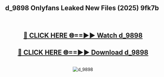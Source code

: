 <h2>d_9898 Onlyfans Leaked New Files (2025) 9fk7b</h2>
<br>
<div align="center">
<h2><a href="https://mediafiles.top/d_9898&ref=git" rel="nofollow">🔴 CLICK HERE 🌐==►► Watch d_9898</a></h2>
<h2><a href="https://mediafiles.top/d_9898&ref=git" rel="nofollow">🔴 CLICK HERE 🌐==►► Download d_9898</a></h2>
<br>
<a href="https://mediafiles.top/d_9898&ref=git" rel="nofollow" data-target="animated-image.originalLink"><img src="https://i.ibb.co.com/xMMVF88/686577567.gif" alt="d_9898" style="max-width: 100%; display: inline-block;" data-target="animated-image.originalImage"></a>
</div>
<br>
<br>